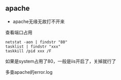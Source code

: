 ## apache

* apache无缘无故打不开来

查看端口占用

```
netstat -aon | findstr "80"
tasklist | findstr "xxx"
taskkill /pid xxx /F
```

如果是system占用了80，一般是iis开启了，关掉就行了

多查apache的error.log

